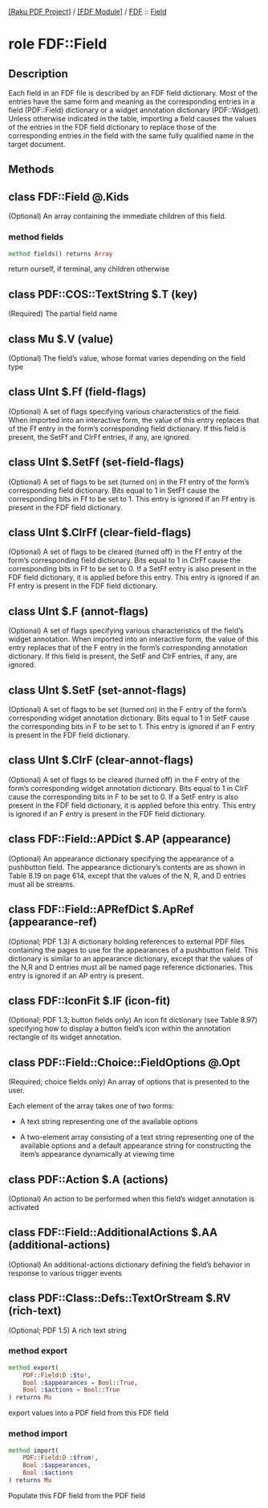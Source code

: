 [[Raku PDF Project]](https://pdf-raku.github.io)
 / [[FDF Module]](https://pdf-raku.github.io/FDF-raku)
 / [FDF](https://pdf-raku.github.io/FDF-raku/FDF)
 :: [Field](https://pdf-raku.github.io/FDF-raku/FDF/Field)

role FDF::Field
===============

Description
-----------

Each field in an FDF file is described by an FDF field dictionary. Most of the entries have the same form and meaning as the corresponding entries in a field (PDF::Field) dictionary or a widget annotation dictionary (PDF::Widget). Unless otherwise indicated in the table, importing a field causes the values of the entries in the FDF field dictionary to replace those of the corresponding entries in the field with the same fully qualified name in the target document.

Methods
-------

class FDF::Field @.Kids
-----------------------

(Optional) An array containing the immediate children of this field.

### method fields

```raku
method fields() returns Array
```

return ourself, if terminal, any children otherwise

class PDF::COS::TextString $.T (key)
------------------------------------

(Required) The partial field name

class Mu $.V (value)
--------------------

(Optional) The field’s value, whose format varies depending on the field type

class UInt $.Ff (field-flags)
-----------------------------

(Optional) A set of flags specifying various characteristics of the field. When imported into an interactive form, the value of this entry replaces that of the Ff entry in the form’s corresponding field dictionary. If this field is present, the SetFf and ClrFf entries, if any, are ignored.

class UInt $.SetFf (set-field-flags)
------------------------------------

(Optional) A set of flags to be set (turned on) in the Ff entry of the form’s corresponding field dictionary. Bits equal to 1 in SetFf cause the corresponding bits in Ff to be set to 1. This entry is ignored if an Ff entry is present in the FDF field dictionary.

class UInt $.ClrFf (clear-field-flags)
--------------------------------------

(Optional) A set of flags to be cleared (turned off) in the Ff entry of the form’s corresponding field dictionary. Bits equal to 1 in ClrFf cause the corresponding bits in Ff to be set to 0. If a SetFf entry is also present in the FDF field dictionary, it is applied before this entry. This entry is ignored if an Ff entry is present in the FDF field dictionary.

class UInt $.F (annot-flags)
----------------------------

(Optional) A set of flags specifying various characteristics of the field’s widget annotation. When imported into an interactive form, the value of this entry replaces that of the F entry in the form’s corresponding annotation dictionary. If this field is present, the SetF and ClrF entries, if any, are ignored.

class UInt $.SetF (set-annot-flags)
-----------------------------------

(Optional) A set of flags to be set (turned on) in the F entry of the form’s corresponding widget annotation dictionary. Bits equal to 1 in SetF cause the corresponding bits in F to be set to 1. This entry is ignored if an F entry is present in the FDF field dictionary.

class UInt $.ClrF (clear-annot-flags)
-------------------------------------

(Optional) A set of flags to be cleared (turned off) in the F entry of the form’s corresponding widget annotation dictionary. Bits equal to 1 in ClrF cause the corresponding bits in F to be set to 0. If a SetF entry is also present in the FDF field dictionary, it is applied before this entry. This entry is ignored if an F entry is present in the FDF field dictionary.

class FDF::Field::APDict $.AP (appearance)
------------------------------------------

(Optional) An appearance dictionary specifying the appearance of a pushbutton field. The appearance dictionary’s contents are as shown in Table 8.19 on page 614, except that the values of the N, R, and D entries must all be streams.

class FDF::Field::APRefDict $.ApRef (appearance-ref)
----------------------------------------------------

(Optional; PDF 1.3) A dictionary holding references to external PDF files containing the pages to use for the appearances of a pushbutton field. This dictionary is similar to an appearance dictionary, except that the values of the N,R and D entries must all be named page reference dictionaries. This entry is ignored if an AP entry is present.

class FDF::IconFit $.IF (icon-fit)
----------------------------------

(Optional; PDF 1.3; button fields only) An icon fit dictionary (see Table 8.97) specifying how to display a button field’s icon within the annotation rectangle of its widget annotation.

class PDF::Field::Choice::FieldOptions @.Opt
--------------------------------------------

(Required; choice fields only) An array of options that is presented to the user.

Each element of the array takes one of two forms:

  * A text string representing one of the available options

  * A two-element array consisting of a text string representing one of the available options and a default appearance string for constructing the item’s appearance dynamically at viewing time

class PDF::Action $.A (actions)
-------------------------------

(Optional) An action to be performed when this field’s widget annotation is activated

class FDF::Field::AdditionalActions $.AA (additional-actions)
-------------------------------------------------------------

(Optional) An additional-actions dictionary defining the field’s behavior in response to various trigger events

class PDF::Class::Defs::TextOrStream $.RV (rich-text)
-----------------------------------------------------

(Optional; PDF 1.5) A rich text string

### method export

```raku
method export(
    PDF::Field:D :$to!,
    Bool :$appearances = Bool::True,
    Bool :$actions = Bool::True
) returns Mu
```

export values into a PDF field from this FDF field

### method import

```raku
method import(
    PDF::Field:D :$from!,
    Bool :$appearances,
    Bool :$actions
) returns Mu
```

Populate this FDF field from the PDF field

